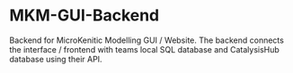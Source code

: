 # MKM-GUI-Backend
Backend for MicroKenitic Modelling GUI / Website. The backend connects the interface / frontend with teams local SQL database and CatalysisHub database using their API.
